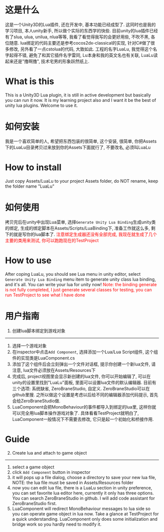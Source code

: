 这是什么
===

这是一个Unity3D的Lua插件, 还在开发中, 基本功能已经成型了. 这同时也是我的学习项目, 本人unity新手, 所以做个实际的东西学的快些. 目前unity的lua插件已经有了slua, ulua, unilua, nlua等等, 我看了看觉得我写的会更好用些, 不吹不黑, 各位随意. lua绑定的代码主要还是参考cocos2dx-classical的实现, 针对C#做了很多修改, 另外看了一点cstolua的代码, 大致如此. 工程的名字LuaLu, 我觉得这个名字起得不错, 避免了和其它插件名字雷同, Lu本身和我的英文名也有关联, LuaLu读起来还是"撸啊撸", 技术宅男的形象跃然纸上.

What is this
===

This is a Unity3D Lua plugin, it is still in active development but basically you can run it now. It is my learning project also and I want it be the best of unity lua plugins. Welcome to use it.

如何安装
===

我是一个喜欢简单的人, 希望把东西包装的很简单, 这个安装, 很简单, 你把Assets下的LuaLu目录拷贝过来放到你的Assets下面就行了, 不要改名, 必须叫LuaLu

How to install
===

Just copy Assets/LuaLu to your project Assets folder, do NOT rename, keep the folder name "LuaLu"

如何使用
===

拷贝完后在unity中出现Lua菜单, 选择```Generate Unity Lua Binding```生成unity类的绑定, 生成的绑定脚本在Assets/Scripts/LuaBinding下, 准备工作就这么多, 剩下的就是写你的lua脚本了. <font color=red>注意绑定生成器还没有全部完成, 我现在就生成了几个主要的类用来测试, 你可以跑跑现在的TestProject</font>

How to use
===

After coping LuaLu, you should see Lua menu in unity editor, select ```Generate Unity Lua Binding``` menu item to generate unity class lua binding, and it's all. You can write your lua for unity now! <font color=red>Note: the binding generate is not fully completed, I just generate several classes for testing, you can run TestProject to see what I have done</font>

用户指南
===

1. 创建lua脚本绑定到游戏对象
---
1. 选择一个游戏对象
2. 在inspector中点击```Add Component```, 选择添加一个Lua/Lua Script组件, 这个组件的实现类是LuaComponent.cs
3. 添加了这个组件后会立刻弹出一个文件对话框, 提示你创建一个新lua文件, 请注意, lua文件必须放在Assets/Resources下
4. 完成后, project视图里会显示新创建的lua文件, 你可以开始编辑了, 可以在unity的设置里找到"LuaLu"面板, 里面可以设置lua文件的默认编辑器. 目前有三个选项: 系统缺省, ZeroBraneStudio, 自定义. ZeroBraneStudio可以在github里搜. 之所以做这个设置是考虑以后给不同的编辑器添加代码提示, 首先会给ZeroBraneStudio做.
5. LuaComponent会把MonoBehaviour的事件都导入到绑定的lua里, 这样你就可以完全用lua脚本操作游戏对象了. 具体看看TestProject就明白了, LuaComponent一般情况下不需要去修改, 它只是起一个初始化和桥接作用.

Guide
===

2. Create lua and attach to game object
---

1. select a game object
2. click ```Add Component``` button in inspector
3. it will pops up a file dialog, choose a directory to save your new lua file, NOTE: the lua file must be saved in Assets/Resources folder
4. now you can edit lua file, there is a LuaLu section in unity preference, you can set favorite lua editor here, currently it only has three options. You can search ZeroBraneStudio in github. I will add code assistant for ZeroBraneStudio first.
5. LuaComponent will redirect MonoBehaviour messages to lua side so you can operate game object in lua now. Take a glance at TestProject for a quick understanding. LuaComponent only does some initialization and bridge work so you hardly need to modify it.